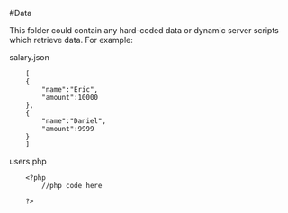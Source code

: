 #Data

This folder could contain any hard-coded data or dynamic server scripts which
retrieve data. For example:

salary.json


		[
		{
			"name":"Eric",
			"amount":10000
		},
		{
			"name":"Daniel",
			"amount":9999
		}
		]




users.php

		<?php
			//php code here
		
		?>